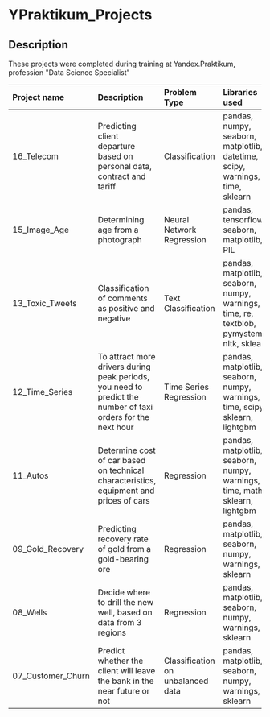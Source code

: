 # YPraktikum_Projects


## Description

These projects were completed during training at Yandex.Praktikum, profession "Data Science Specialist"


| Project name | Description | Problem Type | Libraries used
| :---------------------- | :---------------------- | :---------------------- | :---------------------- |
| 16_Telecom | Predicting client departure based on personal data, contract and tariff | Classification | pandas, numpy, seaborn, matplotlib, datetime, scipy, warnings, time, sklearn
| 15_Image_Age | Determining age from a photograph | Neural Network Regression | pandas, tensorflow, seaborn, matplotlib, PIL
| 13_Toxic_Tweets |  Classification of comments as positive and negative | Text Classification | pandas, matplotlib, seaborn, numpy, warnings, time, re, textblob, pymystem3, nltk, sklearn
| 12_Time_Series |  To attract more drivers during peak periods, you need to predict the number of taxi orders for the next hour | Time Series Regression | pandas, matplotlib, seaborn, numpy, warnings, time, scipy, sklearn, lightgbm
| 11_Autos |  Determine cost of car based on technical characteristics, equipment and prices of cars | Regression | pandas, matplotlib, seaborn, numpy, warnings, time, math, sklearn, lightgbm
| 09_Gold_Recovery | Predicting recovery rate of gold from a gold-bearing ore | Regression | pandas, matplotlib, seaborn, numpy, warnings, sklearn
| 08_Wells | Decide where to drill the new well, based on data from 3 regions | Regression | pandas, matplotlib, seaborn, numpy, warnings, sklearn
| 07_Customer_Churn | Predict whether the client will leave the bank in the near future or not | Classification on unbalanced data | pandas, matplotlib, seaborn, numpy, warnings, sklearn
